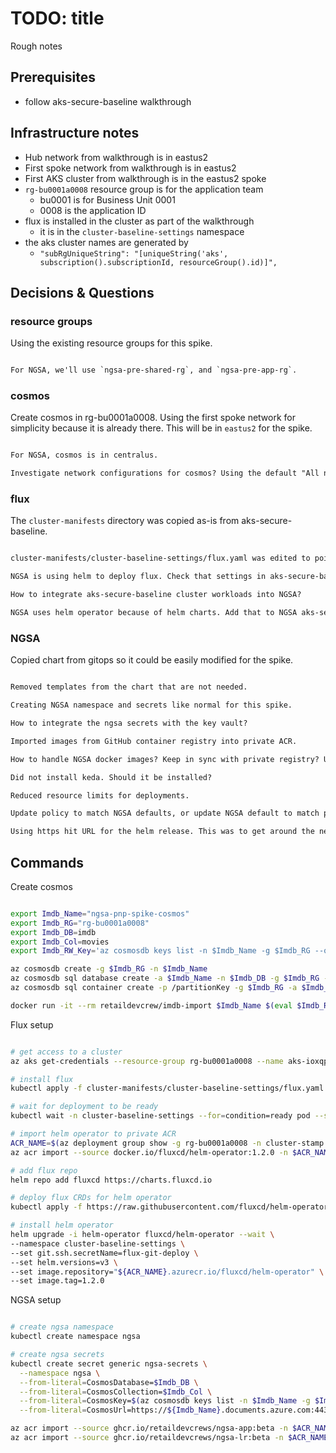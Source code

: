 # TODO: title

Rough notes

## Prerequisites

- follow aks-secure-baseline walkthrough

## Infrastructure notes

- Hub network from walkthrough is in eastus2
- First spoke network from walkthrough is in eastus2
- First AKS cluster from walkthrough is in the eastus2 spoke
- `rg-bu0001a0008` resource group is for the application team
  - bu0001 is for Business Unit 0001
  - 0008 is the application ID
- flux is installed in the cluster as part of the walkthrough
  - it is in the `cluster-baseline-settings` namespace
- the aks cluster names are generated by
  - `"subRgUniqueString": "[uniqueString('aks', subscription().subscriptionId, resourceGroup().id)]",`

## Decisions & Questions

### resource groups

Using the existing resource groups for this spike.

```txt

For NGSA, we'll use `ngsa-pre-shared-rg`, and `ngsa-pre-app-rg`.

```

### cosmos

Create cosmos in rg-bu0001a0008. Using the first spoke network for simplicity because it is already there. This will be in `eastus2` for the spike.

```txt

For NGSA, cosmos is in centralus.

Investigate network configurations for cosmos? Using the default "All networks" option for this spike.

```

### flux

The `cluster-manifests` directory was copied as-is from aks-secure-baseline.

```txt

cluster-manifests/cluster-baseline-settings/flux.yaml was edited to point this spike.

NGSA is using helm to deploy flux. Check that settings in aks-secure-baseline are in sync with helm settings during install.

How to integrate aks-secure-baseline cluster workloads into NGSA?

NGSA uses helm operator because of helm charts. Add that to NGSA aks-secure-baseline setup.

```

### NGSA

Copied chart from gitops so it could be easily modified for the spike.

```txt

Removed templates from the chart that are not needed.

Creating NGSA namespace and secrets like normal for this spike.

How to integrate the ngsa secrets with the key vault?

Imported images from GitHub container registry into private ACR.

How to handle NGSA docker images? Keep in sync with private registry? Update policies to allow the images? Or something else?

Did not install keda. Should it be installed?

Reduced resource limits for deployments.

Update policy to match NGSA defaults, or update NGSA default to match policy.

Using https hit URL for the helm release. This was to get around the need to add an SSH key to the repo for this spike.

```

## Commands

Create cosmos

```bash

export Imdb_Name="ngsa-pnp-spike-cosmos"
export Imdb_RG="rg-bu0001a0008"
export Imdb_DB=imdb
export Imdb_Col=movies
export Imdb_RW_Key='az cosmosdb keys list -n $Imdb_Name -g $Imdb_RG --query primaryMasterKey -o tsv'

az cosmosdb create -g $Imdb_RG -n $Imdb_Name
az cosmosdb sql database create -a $Imdb_Name -n $Imdb_DB -g $Imdb_RG --throughput 1000
az cosmosdb sql container create -p /partitionKey -g $Imdb_RG -a $Imdb_Name -d $Imdb_DB -n $Imdb_Col

docker run -it --rm retaildevcrew/imdb-import $Imdb_Name $(eval $Imdb_RW_Key) $Imdb_DB $Imdb_Col

```

Flux setup

```bash

# get access to a cluster
az aks get-credentials --resource-group rg-bu0001a0008 --name aks-ioxqpbmcqokqq

# install flux
kubectl apply -f cluster-manifests/cluster-baseline-settings/flux.yaml

# wait for deployment to be ready
kubectl wait -n cluster-baseline-settings --for=condition=ready pod --selector=app.kubernetes.io/name=flux --timeout=90s

# import helm operator to private ACR
ACR_NAME=$(az deployment group show -g rg-bu0001a0008 -n cluster-stamp --query properties.outputs.containerRegistryName.value -o tsv)
az acr import --source docker.io/fluxcd/helm-operator:1.2.0 -n $ACR_NAME

# add flux repo
helm repo add fluxcd https://charts.fluxcd.io

# deploy flux CRDs for helm operator
kubectl apply -f https://raw.githubusercontent.com/fluxcd/helm-operator/master/deploy/crds.yaml

# install helm operator
helm upgrade -i helm-operator fluxcd/helm-operator --wait \
--namespace cluster-baseline-settings \
--set git.ssh.secretName=flux-git-deploy \
--set helm.versions=v3 \
--set image.repository="${ACR_NAME}.azurecr.io/fluxcd/helm-operator" \
--set image.tag=1.2.0

```

NGSA setup

```bash

# create ngsa namespace
kubectl create namespace ngsa

# create ngsa secrets
kubectl create secret generic ngsa-secrets \
  --namespace ngsa \
  --from-literal=CosmosDatabase=$Imdb_DB \
  --from-literal=CosmosCollection=$Imdb_Col \
  --from-literal=CosmosKey=$(az cosmosdb keys list -n $Imdb_Name -g $Imdb_RG --query primaryReadonlyMasterKey -o tsv) \
  --from-literal=CosmosUrl=https://${Imdb_Name}.documents.azure.com:443/

az acr import --source ghcr.io/retaildevcrews/ngsa-app:beta -n $ACR_NAME
az acr import --source ghcr.io/retaildevcrews/ngsa-lr:beta -n $ACR_NAME

```
